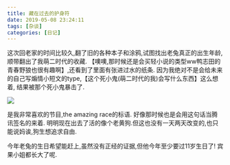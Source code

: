 ```yaml
---
title: 藏在过去的护身符
date: 2019-05-08 23:24:11
tags: [杂谈]
categories: [日记]
---
```

这次回老家的时间比较久,翻了旧的各种本子和涂鸦,试图找出老兔真正的出生年龄,顺带翻出了我萌二时代的收藏.
【噢噢,那时候还是会买轻小说的类型ww鸭志田的青春野狼也很有趣啊】,还看到了里面有张进过水的纸条.
因为我绝对不是会给未来的自己写煽情小短文的type,【这个死小鬼(萌二时代的我)会写什么东西】这么想着,
结果被那个死小鬼暴击了.

<a data-fancybox="gallery" href="P044.jpg"><img src="P044.jpg"></a>

是我非常喜欢的节目,the amazing race的标语.
好像那时候也是会用这句话当腾讯签名的来着.
明明现在出去了活的像个老黄狗.但这也没有一天两天改变的,也只能说妈诶,狗生想追求自由.

今年老兔的生日希望能赶上,虽然没有正经的证据,但他今年至少要过11岁生日了!
宾果小姐都长大了呢.
